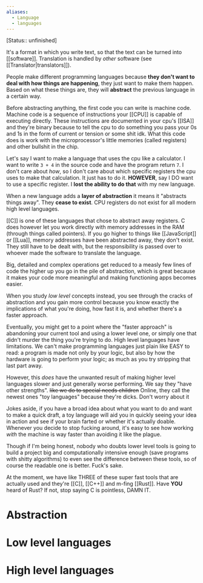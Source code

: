 ```yaml
---
aliases:
  - Language
  - languages
---
```

[Status:: unfinished]

It's a format in which you write text, so that the text can be turned into [[software]]. Translation is handled by *other* software (see [[Translator|translators]]).

People make different programming languages because **they don't want to deal with how things are happening**, they just want to make them happen.
Based on what these things are, they will **abstract** the previous language in a certain way.

Before abstracting anything, the first code you can write is machine code.
Machine code is a sequence of instructions your [[CPU]] is capable of executing directly.
These instructions are documented in your cpu's [[ISA]] and they're binary because to tell the cpu to do something you pass your 0s and 1s in the form of current or tension or some shit idk.
What this code does is work with the microprocessor's little memories (called registers) and other bullshit in the chip.

Let's say I want to make a language that uses the cpu like a calculator. I want to write `3 + 4` in the source code and have the program return `7`. I don't care about *how*, so I don't care about which specific registers the cpu uses to make that calculation. It just has to do it.
**HOWEVER**, say I DO want to use a specific register. I **lost the ability to do that** with my new language.

When a new language adds a **layer of abstraction** it means it "abstracts things away". They **cease to exist**.
CPU registers do not exist for all modern high level languages.

[[C]] is one of these languages that chose to abstract away registers.
C does however let you work directly with memory addresses in the RAM (through things called pointers).
If you go higher to things like [[JavaScript]] or [[Lua]], memory addresses have been abstracted away, they don't exist. They still have to be dealt with, but the responsibility is passed over to whoever made the software to translate the language.

Big, detailed and complex operations get reduced to a measly few lines of code the higher up you go in the pile of abstraction, which is great because it makes your code more meaningful and making functioning apps becomes easier.

When you study _low level_ concepts instead, you see through the cracks of abstraction and you gain more control because you know exactly the implications of what you're doing, how fast it is, and whether there's a faster approach.

Eventually, you might get to a point where the "faster approach" is abandoning your current tool and using a lower level one, or simply one that didn't murder the thing you're trying to do.
High level languages have limitations.
We can't make programming languages just plain like EASY to read: a program is made not only by your logic, but also by how the hardware is going to perform your logic; as much as you try stripping that last part away.

However, this *does* have the unwanted result of making higher level languages slower and just generally worse performing.
We say they "have other strengths". ~~like we do to special needs children~~
Online, they call the newest ones "toy languages" because they're dicks. Don't worry about it

Jokes aside, if you have a broad idea about what you want to do and want to make a quick draft, a toy language will aid you in quickly seeing your idea in action and see if your brain farted or whether it's actually doable.
Whenever you decide to stop fucking around, it's easy to see how working *with* the machine is way faster than avoiding it like the plague.

Though if I'm being honest, nobody who doubts lower level tools is going to build a project big and computationally intensive enough (save programs with shitty algorithms) to even see the difference between these tools, so of course the readable one is better. Fuck's sake.

At the moment, we have like THREE of these super fast tools that are actually used and they're [[C]], [[C++]] and m-fing [[Rust]]. Have **YOU** heard of Rust? If not, stop saying C is pointless, DAMN IT.




# Abstraction



# Low level languages



# High level languages




